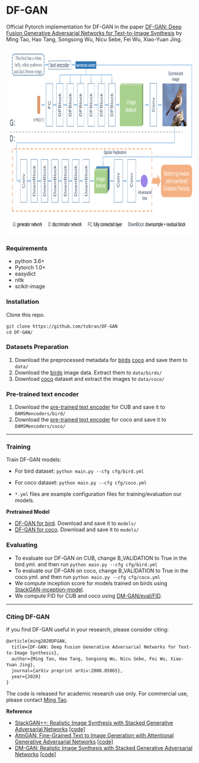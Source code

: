 # DF-GAN

Official Pytorch implementation for DF-GAN in the paper [DF-GAN: Deep Fusion Generative Adversarial Networks for Text-to-Image Synthesis](https://arxiv.org/abs/2008.05865) by Ming Tao, Hao Tang, Songsong Wu, Nicu Sebe, Fei Wu, Xiao-Yuan Jing. 

<img src="framework.png" width="900px" height="506px"/>


### Requirements
- python 3.6+
- Pytorch 1.0+
- easydict
- nltk
- scikit-image

### Installation

Clone this repo.
```
git clone https://github.com/tobran/DF-GAN
cd DF-GAN/
```

### Datasets Preparation
1. Download the preprocessed metadata for [birds](https://drive.google.com/open?id=1O_LtUP9sch09QH3s_EBAgLEctBQ5JBSJ) [coco](https://drive.google.com/open?id=1rSnbIGNDGZeHlsUlLdahj0RJ9oo6lgH9) and save them to `data/`
2. Download the [birds](http://www.vision.caltech.edu/visipedia/CUB-200-2011.html) image data. Extract them to `data/birds/`
3. Download [coco](http://cocodataset.org/#download) dataset and extract the images to `data/coco/`


### Pre-trained text encoder
1. Download the [pre-trained text encoder](https://drive.google.com/open?id=1GNUKjVeyWYBJ8hEU-yrfYQpDOkxEyP3V) for CUB and save it to `DAMSMencoders/bird/`
2. Download the [pre-trained text encoder](https://drive.google.com/open?id=1zIrXCE9F6yfbEJIbNP5-YrEe2pZcPSGJ) for coco and save it to `DAMSMencoders/coco/`

---
### Training

Train DF-GAN models:
  - For bird dataset: `python main.py --cfg cfg/bird.yml`
  - For coco dataset: `python main.py --cfg cfg/coco.yml`

- `*.yml` files are example configuration files for training/evaluation our models.

**Pretrained Model**
- [DF-GAN for bird](https://drive.google.com/open?id=1lqNG75suOuR_8gjoEPYNp8VyT_ufPPig). Download and save it to `models/`
- [DF-GAN for coco](https://drive.google.com/open?id=1i9Xkg9nU74RAvkcqKE-rJYhjvzKAMnCi). Download and save it to `models/`


### Evaluating

- To evaluate our DF-GAN on CUB, change B_VALIDATION to True in the bird.yml. and then run `python main.py --cfg cfg/bird.yml`
- To evaluate our DF-GAN on coco, change B_VALIDATION to True in the coco.yml. and then run `python main.py --cfg cfg/coco.yml`
- We compute inception score for models trained on birds using [StackGAN-inception-model](https://github.com/hanzhanggit/StackGAN-inception-model).
- We compute FID for CUB and coco using [DM-GAN/eval/FID](https://github.com/MinfengZhu/DM-GAN/tree/master/eval/FID). 

---
### Citing DF-GAN

If you find DF-GAN useful in your research, please consider citing:

```
@article{ming2020DFGAN,
  title={DF-GAN: Deep Fusion Generative Adversarial Networks for Text-to-Image Synthesis},
  author={Ming Tao, Hao Tang, Songsong Wu, Nicu Sebe, Fei Wu, Xiao-Yuan Jing},
  journal={arXiv preprint arXiv:2008.05865},
  year={2020}
}
```
The code is released for academic research use only. For commercial use, please contact [Ming Tao](mingtao2000@126.com).

**Reference**

- [StackGAN++: Realistic Image Synthesis with Stacked Generative Adversarial Networks](https://arxiv.org/abs/1710.10916) [[code]](https://github.com/hanzhanggit/StackGAN-v2)
- [AttnGAN: Fine-Grained Text to Image Generation with Attentional Generative Adversarial Networks](https://openaccess.thecvf.com/content_cvpr_2018/papers/Xu_AttnGAN_Fine-Grained_Text_CVPR_2018_paper.pdf) [[code]](https://github.com/taoxugit/AttnGAN)
- [DM-GAN: Realistic Image Synthesis with Stacked Generative Adversarial Networks](https://arxiv.org/abs/1904.01310) [[code]](https://github.com/MinfengZhu/DM-GAN)
